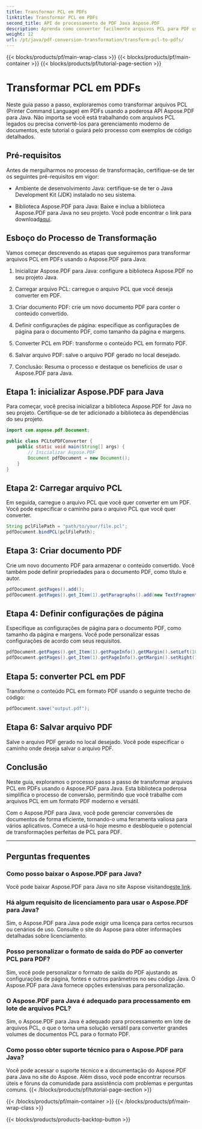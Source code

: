 ```yaml
---
title: Transformar PCL em PDFs
linktitle: Transformar PCL em PDFs
second_title: API de processamento de PDF Java Aspose.PDF
description: Aprenda como converter facilmente arquivos PCL para PDF usando Aspose.PDF para Java. Siga este guia passo a passo com exemplos de código para transformação eficiente de documentos.
weight: 12
url: /pt/java/pdf-conversion-transformation/transform-pcl-to-pdfs/
---
```


{{< blocks/products/pf/main-wrap-class >}}
{{< blocks/products/pf/main-container >}}
{{< blocks/products/pf/tutorial-page-section >}}

# Transformar PCL em PDFs


Neste guia passo a passo, exploraremos como transformar arquivos PCL (Printer Command Language) em PDFs usando a poderosa API Aspose.PDF para Java. Não importa se você está trabalhando com arquivos PCL legados ou precisa convertê-los para gerenciamento moderno de documentos, este tutorial o guiará pelo processo com exemplos de código detalhados.

## Pré-requisitos

Antes de mergulharmos no processo de transformação, certifique-se de ter os seguintes pré-requisitos em vigor:

- Ambiente de desenvolvimento Java: certifique-se de ter o Java Development Kit (JDK) instalado no seu sistema.

-  Biblioteca Aspose.PDF para Java: Baixe e inclua a biblioteca Aspose.PDF para Java no seu projeto. Você pode encontrar o link para download[aqui](https://releases.aspose.com/pdf/java/).

## Esboço do Processo de Transformação

Vamos começar descrevendo as etapas que seguiremos para transformar arquivos PCL em PDFs usando o Aspose.PDF para Java:

1. Inicializar Aspose.PDF para Java: configure a biblioteca Aspose.PDF no seu projeto Java.

2. Carregar arquivo PCL: carregue o arquivo PCL que você deseja converter em PDF.

3. Criar documento PDF: crie um novo documento PDF para conter o conteúdo convertido.

4. Definir configurações de página: especifique as configurações de página para o documento PDF, como tamanho da página e margens.

5. Converter PCL em PDF: transforme o conteúdo PCL em formato PDF.

6. Salvar arquivo PDF: salve o arquivo PDF gerado no local desejado.

7. Conclusão: Resuma o processo e destaque os benefícios de usar o Aspose.PDF para Java.

## Etapa 1: inicializar Aspose.PDF para Java

Para começar, você precisa inicializar a biblioteca Aspose.PDF for Java no seu projeto. Certifique-se de ter adicionado a biblioteca às dependências do seu projeto.

```java
import com.aspose.pdf.Document;

public class PCLtoPDFConverter {
    public static void main(String[] args) {
        // Inicializar Aspose.PDF
        Document pdfDocument = new Document();
    }
}
```

## Etapa 2: Carregar arquivo PCL

Em seguida, carregue o arquivo PCL que você quer converter em um PDF. Você pode especificar o caminho para o arquivo PCL que você quer converter.

```java
String pclFilePath = "path/to/your/file.pcl";
pdfDocument.bindPCL(pclFilePath);
```

## Etapa 3: Criar documento PDF

Crie um novo documento PDF para armazenar o conteúdo convertido. Você também pode definir propriedades para o documento PDF, como título e autor.

```java
pdfDocument.getPages().add();
pdfDocument.getPages().get_Item(1).getParagraphs().add(new TextFragment("Converted PDF from PCL"));
```

## Etapa 4: Definir configurações de página

Especifique as configurações de página para o documento PDF, como tamanho da página e margens. Você pode personalizar essas configurações de acordo com seus requisitos.

```java
pdfDocument.getPages().get_Item(1).getPageInfo().getMargin().setLeft(10);
pdfDocument.getPages().get_Item(1).getPageInfo().getMargin().setRight(10);
```

## Etapa 5: converter PCL em PDF

Transforme o conteúdo PCL em formato PDF usando o seguinte trecho de código:

```java
pdfDocument.save("output.pdf");
```

## Etapa 6: Salvar arquivo PDF

Salve o arquivo PDF gerado no local desejado. Você pode especificar o caminho onde deseja salvar o arquivo PDF.

## Conclusão

Neste guia, exploramos o processo passo a passo de transformar arquivos PCL em PDFs usando o Aspose.PDF para Java. Esta biblioteca poderosa simplifica o processo de conversão, permitindo que você trabalhe com arquivos PCL em um formato PDF moderno e versátil.

Com o Aspose.PDF para Java, você pode gerenciar conversões de documentos de forma eficiente, tornando-o uma ferramenta valiosa para vários aplicativos. Comece a usá-lo hoje mesmo e desbloqueie o potencial de transformações perfeitas de PCL para PDF.

---

## Perguntas frequentes

### Como posso baixar o Aspose.PDF para Java?

 Você pode baixar Aspose.PDF para Java no site Aspose visitando[este link](https://releases.aspose.com/pdf/java/).

### Há algum requisito de licenciamento para usar o Aspose.PDF para Java?

Sim, o Aspose.PDF para Java pode exigir uma licença para certos recursos ou cenários de uso. Consulte o site do Aspose para obter informações detalhadas sobre licenciamento.

### Posso personalizar o formato de saída do PDF ao converter PCL para PDF?

Sim, você pode personalizar o formato de saída do PDF ajustando as configurações de página, fontes e outros parâmetros no seu código Java. O Aspose.PDF para Java fornece opções extensivas para personalização.

### O Aspose.PDF para Java é adequado para processamento em lote de arquivos PCL?

Sim, o Aspose.PDF para Java é adequado para processamento em lote de arquivos PCL, o que o torna uma solução versátil para converter grandes volumes de documentos PCL para o formato PDF.

### Como posso obter suporte técnico para o Aspose.PDF para Java?

Você pode acessar o suporte técnico e a documentação do Aspose.PDF para Java no site do Aspose. Além disso, você pode encontrar recursos úteis e fóruns da comunidade para assistência com problemas e perguntas comuns.
{{< /blocks/products/pf/tutorial-page-section >}}

{{< /blocks/products/pf/main-container >}}
{{< /blocks/products/pf/main-wrap-class >}}

{{< blocks/products/products-backtop-button >}}
